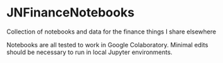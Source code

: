 # JNFinanceNotebooks
Collection of notebooks and data for the finance things I share elsewhere

Notebooks are all tested to work in Google Colaboratory. Minimal edits should be necessary to run in local Jupyter environments.
